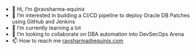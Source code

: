 - 👋 Hi, I’m @ravsharma-equinix
- 👀 I’m interested in building a CI/CD pipeline to deploy Oracle DB Patches using GitHub and Jenkins
- 🌱 I’m currently learning a lot
- 💞️ I’m looking to collaborate on DBA automation into DevSecOps Arena
- 📫 How to reach me ravsharma@equinix.com 

<!---
ravsharma-equinix/ravsharma-equinix is a ✨ special ✨ repository because its `README.md` (this file) appears on your GitHub profile.
You can click the Preview link to take a look at your changes.
--->
